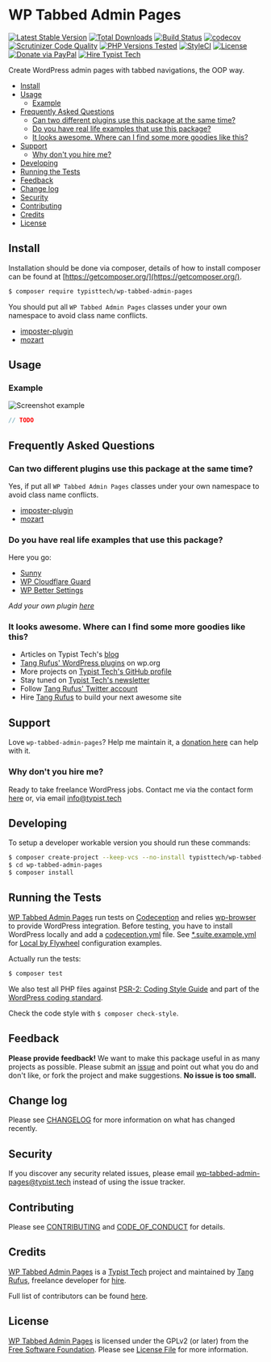 # WP Tabbed Admin Pages

[![Latest Stable Version](https://poser.pugx.org/typisttech/wp-tabbed-admin-pages/v/stable)](https://packagist.org/packages/typisttech/wp-tabbed-admin-pages)
[![Total Downloads](https://poser.pugx.org/typisttech/wp-tabbed-admin-pages/downloads)](https://packagist.org/packages/typisttech/wp-tabbed-admin-pages)
[![Build Status](https://travis-ci.org/TypistTech/wp-tabbed-admin-pages.svg?branch=master)](https://travis-ci.org/TypistTech/wp-tabbed-admin-pages)
[![codecov](https://codecov.io/gh/TypistTech/wp-tabbed-admin-pages/branch/master/graph/badge.svg)](https://codecov.io/gh/TypistTech/wp-tabbed-admin-pages)
[![Scrutinizer Code Quality](https://scrutinizer-ci.com/g/TypistTech/wp-tabbed-admin-pages/badges/quality-score.png?b=master)](https://scrutinizer-ci.com/g/TypistTech/wp-tabbed-admin-pages/?branch=master)
[![PHP Versions Tested](http://php-eye.com/badge/typisttech/wp-tabbed-admin-pages/tested.svg)](https://travis-ci.org/TypistTech/wp-tabbed-admin-pages)
[![StyleCI](https://styleci.io/repos/107813662/shield?branch=master)](https://styleci.io/repos/107813662)
[![License](https://poser.pugx.org/typisttech/wp-tabbed-admin-pages/license)](https://packagist.org/packages/typisttech/wp-tabbed-admin-pages)
[![Donate via PayPal](https://img.shields.io/badge/Donate-PayPal-blue.svg)](https://typist.tech/donate/wp-tabbed-admin-pages/)
[![Hire Typist Tech](https://img.shields.io/badge/Hire-Typist%20Tech-ff69b4.svg)](https://typist.tech/contact/)

Create WordPress admin pages with tabbed navigations, the OOP way.

<!-- START doctoc generated TOC please keep comment here to allow auto update -->
<!-- DON'T EDIT THIS SECTION, INSTEAD RE-RUN doctoc TO UPDATE -->


- [Install](#install)
- [Usage](#usage)
  - [Example](#example)
- [Frequently Asked Questions](#frequently-asked-questions)
  - [Can two different plugins use this package at the same time?](#can-two-different-plugins-use-this-package-at-the-same-time)
  - [Do you have real life examples that use this package?](#do-you-have-real-life-examples-that-use-this-package)
  - [It looks awesome. Where can I find some more goodies like this?](#it-looks-awesome-where-can-i-find-some-more-goodies-like-this)
- [Support](#support)
  - [Why don't you hire me?](#why-dont-you-hire-me)
- [Developing](#developing)
- [Running the Tests](#running-the-tests)
- [Feedback](#feedback)
- [Change log](#change-log)
- [Security](#security)
- [Contributing](#contributing)
- [Credits](#credits)
- [License](#license)

<!-- END doctoc generated TOC please keep comment here to allow auto update -->

## Install

Installation should be done via composer, details of how to install composer can be found at [https://getcomposer.org/](https://getcomposer.org/).

``` bash
$ composer require typisttech/wp-tabbed-admin-pages
```

You should put all `WP Tabbed Admin Pages` classes under your own namespace to avoid class name conflicts.

- [imposter-plugin](https://github.com/Typisttech/imposter-plugin)
- [mozart](https://github.com/coenjacobs/mozart)

## Usage

### Example

![Screenshot example](./assets/screenshot-example.png)

```php
// TODO
```

## Frequently Asked Questions

### Can two different plugins use this package at the same time?

Yes, if put all `WP Tabbed Admin Pages` classes under your own namespace to avoid class name conflicts.

- [imposter-plugin](https://github.com/Typisttech/imposter-plugin)
- [mozart](https://github.com/coenjacobs/mozart)

### Do you have real life examples that use this package?

Here you go:

 * [Sunny](https://github.com/Typisttech/sunny)
 * [WP Cloudflare Guard](https://github.com/TypistTech/wp-cloudflare-guard)
 * [WP Better Settings](https://github.com/TypistTech/wp-better-settings)

*Add your own plugin [here](https://github.com/TypistTech/wp-tabbed-admin-pages/edit/master/README.md)*

### It looks awesome. Where can I find some more goodies like this?

* Articles on Typist Tech's [blog](https://typist.tech)
* [Tang Rufus' WordPress plugins](https://profiles.wordpress.org/tangrufus#content-plugins) on wp.org
* More projects on [Typist Tech's GitHub profile](https://github.com/TypistTech)
* Stay tuned on [Typist Tech's newsletter](https://typist.tech/go/newsletter)
* Follow [Tang Rufus' Twitter account](https://twitter.com/TangRufus)
* Hire [Tang Rufus](https://typist.tech/contact) to build your next awesome site

## Support

Love `wp-tabbed-admin-pages`? Help me maintain it, a [donation here](https://typist.tech/donation/) can help with it.

### Why don't you hire me?

Ready to take freelance WordPress jobs. Contact me via the contact form [here](https://typist.tech/contact/) or, via email [info@typist.tech](mailto:info@typist.tech)

## Developing

To setup a developer workable version you should run these commands:

```bash
$ composer create-project --keep-vcs --no-install typisttech/wp-tabbed-admin-pages:dev-master
$ cd wp-tabbed-admin-pages
$ composer install
```

## Running the Tests

[WP Tabbed Admin Pages](https://github.com/TypistTech/wp-tabbed-admin-pages) run tests on [Codeception](http://codeception.com/) and relies [wp-browser](https://github.com/lucatume/wp-browser) to provide WordPress integration.
Before testing, you have to install WordPress locally and add a [codeception.yml](http://codeception.com/docs/reference/Configuration) file.
See [*.suite.example.yml](./tests/) for [Local by Flywheel](https://share.getf.ly/v20q1y) configuration examples.

Actually run the tests:

``` bash
$ composer test
```

We also test all PHP files against [PSR-2: Coding Style Guide](http://www.php-fig.org/psr/psr-2/) and part of the [WordPress coding standard](https://github.com/WordPress-Coding-Standards/WordPress-Coding-Standards).

Check the code style with ``$ composer check-style``.

## Feedback

**Please provide feedback!** We want to make this package useful in as many projects as possible.
Please submit an [issue](https://github.com/TypistTech/wp-tabbed-admin-pages/issues/new) and point out what you do and don't like, or fork the project and make suggestions.
**No issue is too small.**

## Change log

Please see [CHANGELOG](CHANGELOG.md) for more information on what has changed recently.

## Security

If you discover any security related issues, please email wp-tabbed-admin-pages@typist.tech instead of using the issue tracker.

## Contributing

Please see [CONTRIBUTING](.github/CONTRIBUTING.md) and [CODE_OF_CONDUCT](./CODE_OF_CONDUCT.md) for details.

## Credits

[WP Tabbed Admin Pages](https://github.com/TypistTech/wp-tabbed-admin-pages) is a [Typist Tech](https://typist.tech) project and maintained by [Tang Rufus](https://twitter.com/Tangrufus), freelance developer for [hire](https://typist.tech/contact/).

Full list of contributors can be found [here](https://github.com/TypistTech/wp-tabbed-admin-pages/graphs/contributors).

## License

[WP Tabbed Admin Pages](https://github.com/TypistTech/wp-tabbed-admin-pages) is licensed under the GPLv2 (or later) from the [Free Software Foundation](http://www.fsf.org/).
Please see [License File](LICENSE) for more information.
